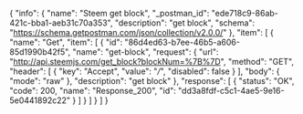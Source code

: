 {
  "info": {
    "name": "Steem get block",
    "_postman_id": "ede718c9-86ab-421c-bba1-aeb31c70a353",
    "description": "get block",
    "schema": "https://schema.getpostman.com/json/collection/v2.0.0/"
  },
  "item": [
    {
      "name": "Get",
      "item": [
        {
          "id": "86d4ed63-b7ee-46b5-a606-85d1990b42f5",
          "name": "get-block",
          "request": {
            "url": "http://api.steemjs.com/get_block?blockNum=%7B%7D",
            "method": "GET",
            "header": [
              {
                "key": "Accept",
                "value": "*/*",
                "disabled": false
              }
            ],
            "body": {
              "mode": "raw"
            },
            "description": "get block"
          },
          "response": [
            {
              "status": "OK",
              "code": 200,
              "name": "Response_200",
              "id": "dd3a8fdf-c5c1-4ae5-9e16-5e0441892c22"
            }
          ]
        }
      ]
    }
  ]
}